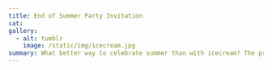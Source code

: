 ```yaml
---
title: End of Summer Party Invitation
cat:
gallery:
  - alt: tumblr
    image: /static/img/icecream.jpg
summary: What better way to celebrate summer than with icecream? The precision cut cones served as invitations to the Lamb Branch's end of summer party, where teens celebrated the success of their summer reading program. That year's program was "Build a Better World", so the cone and icecream were colored and shaped to resemble a tree.
---
```


